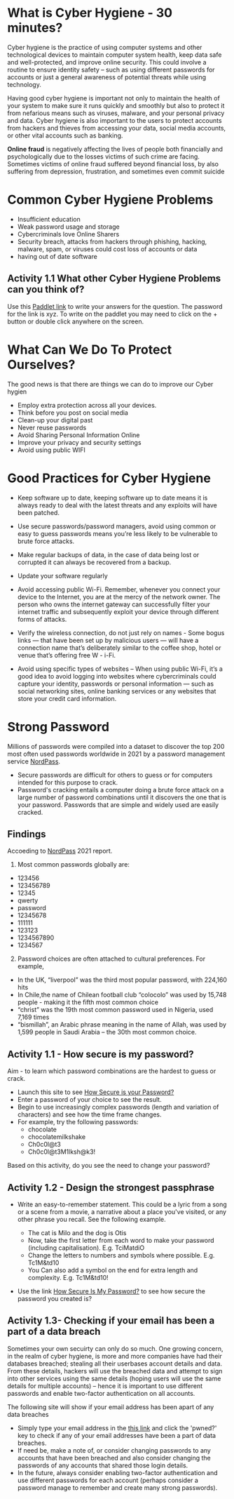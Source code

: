# What is Cyber Hygiene - 30 minutes?
Cyber hygiene is the practice of using computer systems and other technological devices to maintain computer system health, keep data safe and well-protected, and improve online security. This could involve a routine to ensure identity safety – such as using different passwords for accounts or just a general awareness of potential threats while using technology. 

Having good cyber hygiene is important not only to maintain the health of your system to make sure it runs quickly and smoothly but also to protect it from nefarious means such as viruses, malware, and your personal privacy and data. Cyber hygiene is also important to the users to protect accounts from hackers and thieves from accessing your data, social media accounts, or other vital accounts such as banking.

**Online fraud** is negatively affecting the lives of people both financially and psychologically due to the losses victims of such crime are facing. Sometimes victims of online fraud suffered beyond financial loss, by also suffering from depression, frustration, and sometimes even commit suicide

# Common Cyber Hygiene Problems
* Insufficient education
* Weak password usage and storage 
* Cybercriminals love Online Sharers
* Security breach, attacks from hackers through phishing, hacking, malware, spam, or viruses could cost loss of accounts or data
* having out of date software 

## Activity 1.1 What other Cyber Hygiene Problems can you think of?
Use this [Paddlet link](https://yorksj.padlet.org/ausman3/3lqgt6gngnumchap) to write your answers for the question. The password for the link is xyz. To write on the paddlet you may need to click on the + button or double click anywhere on the screen.

# What Can We Do To Protect Ourselves?
The good news is that there are things we can do to improve our Cyber hygien 
* Employ extra protection across all your devices.
* Think before you post on social media 
* Clean-up your digital past
* Never reuse passwords
* Avoid Sharing Personal Information Online
* Improve your privacy and security settings
* Avoid using public WIFI

# Good Practices for Cyber Hygiene

* Keep software up to date, keeping software up to date means it is always ready to deal with the latest threats and any exploits will have been patched.

* Use secure passwords/password managers, avoid using common or easy to guess passwords means you’re less likely to be vulnerable to brute force attacks. 
* Make regular backups of data, in the case of data being lost or corrupted it can always be recovered from a backup.

* Update your software regularly 

* Avoid accessing public Wi-Fi. Remember, whenever you connect your device to the Internet, you are at the mercy of the network owner. The person who owns the internet gateway can successfully filter your internet traffic and subsequently exploit your device through different forms of attacks.

* Verify the wireless connection, do not just rely on names - Some bogus links — that have been set up by malicious users — will have a connection name that’s deliberately similar to the coffee shop, hotel or venue that’s offering free W - i-Fi.

* Avoid using specific types of websites – When using public Wi-Fi, it’s a good idea to avoid logging into websites where cybercriminals could capture your identity, passwords or personal information — such as social networking sites, online banking services or any websites that store your credit card information. 

# Strong Password #
Millions of passwords were compiled into a dataset to discover the top 200 most often used passwords worldwide in 2021 by a password management service [NordPass](https://nordpass.com/most-common-passwords-list/).

* Secure passwords are difficult for others to guess or for computers intended for this purpose to crack.
* Password's cracking entails a computer doing a brute force attack on a large number of password combinations until it discovers the one that is your password. Passwords that are simple and widely used are easily cracked.

## Findings ##
Accoeding to [NordPass](https://nordpass.com/most-common-passwords-list/) 2021 report.

1. Most common passwords globally are: 
* 123456
* 123456789
* 12345
* qwerty
* password
* 12345678
* 111111
* 123123
* 1234567890
* 1234567

2. Password choices are often attached to cultural preferences. For example,
 
* In the UK, “liverpool” was the third most popular password, with 224,160 hits
* In Chile,the name of Chilean football club “colocolo” was used by 15,748 people - making it the fifth most common choice
* “christ” was the 19th most common password used in Nigeria, used 7,169 times
* “bismillah”, an Arabic phrase meaning in the name of Allah, was used by 1,599 people in Saudi Arabia – the 30th most common choice.


## Activity 1.1 - How secure is my password? ## 
Aim - to learn which password combinations are the hardest to guess or crack.

* Launch this site to see [How Secure is your Password?](https://www.security.org/how-secure-is-my-password/) 
* Enter a password of your choice to see the result.
* Begin to use increasingly complex passwords (length and variation of characters) and see how the time frame changes. 
* For example, try the following passwords:
   - chocolate
   - chocolatemilkshake
   - Ch0c0l@t3
   - Ch0c0l@t3M1lksh@k3!
   
Based on this activity, do you see the need to change your password? 

## Activity 1.2 - Design the strongest passphrase ##

* Write an easy-to-remember statement. This could be a lyric from a song or a scene from a movie, a narrative about a place you've visited, or any other phrase you recall. See the following example.
  - The cat is Milo and the dog is Otis
  - Now, take the first letter from each word to make your password (including capitalisation). E.g. TciMatdiO
  - Change the letters to numbers and symbols where possible. E.g. Tc1M&td10
  - You Can also add a symbol on the end for extra length and complexity. E.g. Tc1M&td10!

* Use the link [How Secure Is My Password?](https://www.security.org/how-secure-is-my-password/) to see how secure the password you created is? 


## Activity 1.3- Checking if your email has been a part of a data breach ##

Sometimes your own secuirty can only do so much. One growing concern, in the realm of cyber hygiene, is more and more companies have had their databases breached; stealing all their userbases account details and data. From these details, hackers will use the breached data and attempt to sign into other services using the same details (hoping users will use the same details for multiple accounts) – hence it is important to use different passwords and enable two-factor authentication on all accounts.

The following site will show if your email address has been apart of any data breaches

* Simply type your email address in the [this link](https://haveibeenpwned.com/)  and click the 'pwned?' key to check if any of your email addresses have been a part of data breaches. 
* If need be, make a note of, or consider changing passwords to any accounts that have been breached and also consider changing the passwords of any accounts that shared those login details.
* In the future, always consider enabling two-factor authentication and use different passwords for each account (perhaps consider a password manage to remember and create many strong passwords). 





